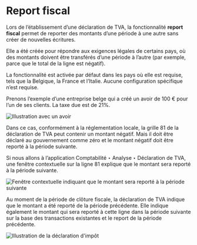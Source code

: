 # Report fiscal

Lors de l’établissement d’une déclaration de TVA, la fonctionnalité **report
fiscal** permet de reporter des montants d’une période à une autre sans créer
de nouvelles écritures.

Elle a été créée pour répondre aux exigences légales de certains pays, où des
montants doivent être transférés d’une période à l’autre (par exemple, parce
que le total de la ligne est négatif).

La fonctionnalité est activée par défaut dans les pays où elle est requise,
tels que la Belgique, la France et l’Italie. Aucune configuration spécifique
n’est requise.

Prenons l’exemple d’une entreprise belge qui a créé un avoir de 100 € pour
l’un de ses clients. La taxe due est de 21%.

![Illustration avec un avoir](../../../../_images/belgian-example.png)

Dans ce cas, conformément à la réglementation locale, la grille 81 de la
déclaration de TVA peut contenir un montant négatif. Mais il doit être déclaré
au gouvernement comme zéro et le montant négatif doit être reporté à la
période suivante.

Si nous allons à l’application Comptabilité ‣ Analyse ‣ Déclaration de TVA,
une fenêtre contextuelle sur la ligne 81 explique que le montant sera reporté
à la période suivante.

![Fenêtre contextuelle indiquant que le montant sera reporté à la période
suivante](../../../../_images/pop-up.png)

Au moment de la période de clôture fiscale, la déclaration de TVA indique que
le montant a été reporté de la période précédente. Elle indique également le
montant qui sera reporté à cette ligne dans la période suivante sur la base
des transactions existantes et le report de la période précédente.

![Illustration de la déclaration d'impôt](../../../../_images/tax-return.png)

